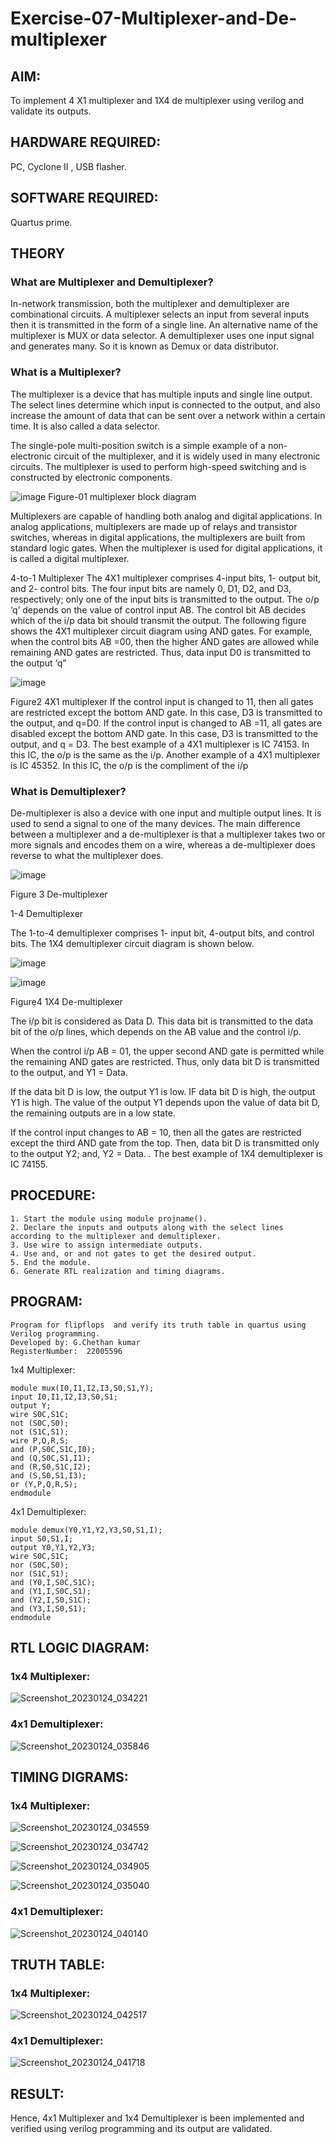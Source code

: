# Exercise-07-Multiplexer-and-De-multiplexer

## AIM:

To implement 4 X1 multiplexer and 1X4 de multiplexer using verilog and validate its outputs.

## HARDWARE REQUIRED:  

PC, Cyclone II , USB flasher.

## SOFTWARE REQUIRED: 

Quartus prime.

## THEORY 

### What are Multiplexer and Demultiplexer?
In-network transmission, both the multiplexer and demultiplexer are combinational circuits. A multiplexer selects an input from several inputs then it is transmitted in the form of a single line. An alternative name of the multiplexer is MUX or data selector. A demultiplexer uses one input signal and generates many. So it is known as Demux or data distributor.

### What is a Multiplexer?
The multiplexer is a device that has multiple inputs and single line output. The select lines determine which input is connected to the output, and also increase the amount of data that can be sent over a network within a certain time. It is also called a data selector.

The single-pole multi-position switch is a simple example of a non-electronic circuit of the multiplexer, and it is widely used in many electronic circuits. The multiplexer is used to perform high-speed switching and is constructed by electronic components.

![image](https://user-images.githubusercontent.com/36288975/170912485-73c395c7-23c0-4e78-a53d-a2f0d07d9662.png)
          Figure-01 multiplexer block diagram 

Multiplexers are capable of handling both analog and digital applications. In analog applications, multiplexers are made up of relays and transistor switches, whereas in digital applications, the multiplexers are built from standard logic gates. When the multiplexer is used for digital applications, it is called a digital multiplexer.

4-to-1 Multiplexer
The 4X1 multiplexer comprises 4-input bits, 1- output bit, and 2- control bits. The four input bits are namely 0, D1, D2, and D3, respectively; only one of the input bits is transmitted to the output. The o/p ‘q’ depends on the value of control input AB. The control bit AB decides which of the i/p data bit should transmit the output. The following figure shows the 4X1 multiplexer circuit diagram using AND gates. For example, when the control bits AB =00, then the higher AND gates are allowed while remaining AND gates are restricted. Thus, data input D0 is transmitted to the output ‘q”

![image](https://user-images.githubusercontent.com/36288975/170912568-3598c60a-5035-41f3-b0c4-ccedba13aca5.png)


Figure2 4X1 multiplexer 
If the control input is changed to 11, then all gates are restricted except the bottom AND gate. In this case, D3 is transmitted to the output, and q=D0. If the control input is changed to AB =11, all gates are disabled except the bottom AND gate. In this case, D3 is transmitted to the output, and q = D3. The best example of a 4X1 multiplexer is IC 74153. In this IC, the o/p is the same as the i/p. Another example of a 4X1 multiplexer is IC 45352. In this IC, the o/p is the compliment of the i/p


### What is Demultiplexer?
De-multiplexer is also a device with one input and multiple output lines. It is used to send a signal to one of the many devices. The main difference between a multiplexer and a de-multiplexer is that a multiplexer takes two or more signals and encodes them on a wire, whereas a de-multiplexer does reverse to what the multiplexer does.

![image](https://user-images.githubusercontent.com/36288975/170912606-a30e4b74-1726-4430-b245-2c3c3d9c232d.png)

Figure 3 De-multiplexer 

1-4 Demultiplexer

The 1-to-4 demultiplexer comprises 1- input bit, 4-output bits, and control bits. The 1X4 demultiplexer circuit diagram is shown below.

![image](https://user-images.githubusercontent.com/36288975/170912683-00fb746a-1d45-4023-91d1-3a70b841073c.png)

![image](https://user-images.githubusercontent.com/36288975/170912741-7cbd52af-7e0d-4be3-b5c6-6fb9c4eca7c9.png)

Figure4 1X4 De-multiplexer 

The i/p bit is considered as Data D. This data bit is transmitted to the data bit of the o/p lines, which depends on the AB value and the control i/p.

When the control i/p AB = 01, the upper second AND gate is permitted while the remaining AND gates are restricted. Thus, only data bit D is transmitted to the output, and Y1 = Data.

If the data bit D is low, the output Y1 is low. IF data bit D is high, the output Y1 is high. The value of the output Y1 depends upon the value of data bit D, the remaining outputs are in a low state.

If the control input changes to AB = 10, then all the gates are restricted except the third AND gate from the top. Then, data bit D is transmitted only to the output Y2; and, Y2 = Data. . The best example of 1X4 demultiplexer is IC 74155.

 
 
## PROCEDURE:

```
1. Start the module using module projname().
2. Declare the inputs and outputs along with the select lines according to the multiplexer and demultiplexer.
3. Use wire to assign intermediate outputs.
4. Use and, or and not gates to get the desired output.
5. End the module.
6. Generate RTL realization and timing diagrams.
```

## PROGRAM:
```
Program for flipflops  and verify its truth table in quartus using Verilog programming.
Developed by: G.Chethan kumar
RegisterNumber:  22005596
```
1x4 Multiplexer:
```
module mux(I0,I1,I2,I3,S0,S1,Y);
input I0,I1,I2,I3,S0,S1;
output Y;
wire S0C,S1C;
not (S0C,S0);
not (S1C,S1);
wire P,Q,R,S;
and (P,S0C,S1C,I0);
and (Q,S0C,S1,I1);
and (R,S0,S1C,I2);
and (S,S0,S1,I3);
or (Y,P,Q,R,S);
endmodule

```

4x1 Demultiplexer:
```
module demux(Y0,Y1,Y2,Y3,S0,S1,I);
input S0,S1,I;
output Y0,Y1,Y2,Y3;
wire S0C,S1C;
nor (S0C,S0);
nor (S1C,S1);
and (Y0,I,S0C,S1C);
and (Y1,I,S0C,S1);
and (Y2,I,S0,S1C);
and (Y3,I,S0,S1);
endmodule

```

## RTL LOGIC DIAGRAM: 

### 1x4 Multiplexer:

![Screenshot_20230124_034221](https://user-images.githubusercontent.com/118348224/214265440-1927664f-350d-449e-99fe-4411b94bbc7e.png)


### 4x1 Demultiplexer:

![Screenshot_20230124_035846](https://user-images.githubusercontent.com/118348224/214269311-c6e9643d-73c5-4f1b-823d-78222a33057d.png)


## TIMING DIGRAMS:  

### 1x4 Multiplexer:

![Screenshot_20230124_034559](https://user-images.githubusercontent.com/118348224/214267221-3d43caa8-1a5c-4366-b595-8d07adc47b7e.png)

![Screenshot_20230124_034742](https://user-images.githubusercontent.com/118348224/214267252-4fb0c512-92aa-4b98-bb8c-68f26885be0c.png)

![Screenshot_20230124_034905](https://user-images.githubusercontent.com/118348224/214267266-971fe365-a4f2-42f2-88af-02a8214073c5.png)

![Screenshot_20230124_035040](https://user-images.githubusercontent.com/118348224/214267281-d0feece9-ed59-4a01-b4fa-1fb7cc769660.png)


### 4x1 Demultiplexer:

![Screenshot_20230124_040140](https://user-images.githubusercontent.com/118348224/214269383-e0139c00-284e-4a17-9ce9-d861b83190ad.png)


## TRUTH TABLE: 


### 1x4 Multiplexer:

![Screenshot_20230124_042517](https://user-images.githubusercontent.com/118348224/214273877-c9c242c1-70db-4988-afc8-2fd0b0448a0b.png)


### 4x1 Demultiplexer:

![Screenshot_20230124_041718](https://user-images.githubusercontent.com/118348224/214272335-e4121663-61bf-4afa-9d10-664666f92c86.png)


## RESULT:

Hence, 4x1 Multiplexer and 1x4 Demultiplexer is been implemented and verified using verilog programming and its output are validated.
